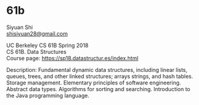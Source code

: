 # 61b
Siyuan Shi  
shisiyuan28@gmail.com

UC Berkeley CS 61B Spring 2018  
CS 61B. Data Structures   
Course page: https://sp18.datastructur.es/index.html 

Description: Fundamental dynamic data structures, including linear lists, queues, trees, and other linked structures; arrays strings, and hash tables. Storage management. Elementary principles of software engineering. Abstract data types. Algorithms for sorting and searching. Introduction to the Java programming language.
